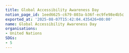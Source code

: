 ```yaml
---
title: Global Accessibility Awareness Day
notion_page_id: 1eed6625-c679-803a-b36f-ec9fe98e4b5c
exported_at: '2025-08-07T15:42:04.435426+00:00'
name: Global Accessibility Awareness Day
organisations:
- United Nations
SDGs:
- 5
---
```


